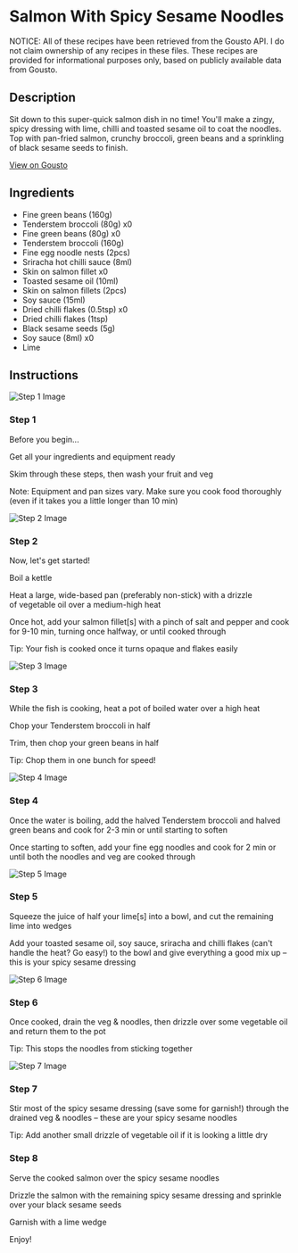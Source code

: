 # Salmon With Spicy Sesame Noodles

NOTICE: All of these recipes have been retrieved from the Gousto API. I do not claim ownership of any recipes in these files. These recipes are provided for informational purposes only, based on publicly available data from Gousto.

## Description

Sit down to this super-quick salmon dish in no time! You'll make a zingy, spicy dressing with lime, chilli and toasted sesame oil to coat the noodles. Top with pan-fried salmon, crunchy broccoli, green beans and a sprinkling of black sesame seeds to finish.

[View on Gousto](https://www.gousto.co.uk/recipes/cookbook/10-min-salmon-with-spicy-sesame-noodles)

## Ingredients

- Fine green beans (160g)
- Tenderstem broccoli (80g) x0
- Fine green beans (80g) x0
- Tenderstem broccoli (160g)
- Fine egg noodle nests (2pcs)
- Sriracha hot chilli sauce (8ml)
- Skin on salmon fillet x0
- Toasted sesame oil (10ml)
- Skin on salmon fillets (2pcs)
- Soy sauce (15ml)
- Dried chilli flakes (0.5tsp) x0
- Dried chilli flakes (1tsp)
- Black sesame seeds (5g)
- Soy sauce (8ml) x0
- Lime

## Instructions

![Step 1 Image](https://production-media.gousto.co.uk/cms/recipe-step-image/Step-1-1622805086976-x200.jpg)

### Step 1

Before you begin...

Get all your ingredients and equipment ready

Skim through these steps, then wash your fruit and veg

Note: Equipment and pan sizes vary. Make sure you cook food thoroughly (even if it takes you a little longer than 10 min)

![Step 2 Image](https://production-media.gousto.co.uk/cms/recipe-step-image/1905.-step-2-x200.jpg)

### Step 2

Now, let's get started!

Boil a kettle

Heat a large, wide-based pan (preferably non-stick) with a drizzle of vegetable oil over a medium-high heat

Once hot, add your salmon fillet[s] with a pinch of salt and pepper and cook for 9-10 min, turning once halfway, or until cooked through

Tip: Your fish is cooked once it turns opaque and flakes easily

![Step 3 Image](https://production-media.gousto.co.uk/cms/recipe-step-image/1905.-step-3-x200.jpg)

### Step 3

While the fish is cooking, heat a pot of boiled water over a high heat

Chop your Tenderstem broccoli in half

Trim, then chop your green beans in half

Tip: Chop them in one bunch for speed!

![Step 4 Image](https://production-media.gousto.co.uk/cms/recipe-step-image/1905.-step-4-x200.jpg)

### Step 4

Once the water is boiling, add the halved Tenderstem broccoli and halved green beans and cook for 2-3 min or until starting to soften

Once starting to soften, add your fine egg noodles and cook for 2 min or until both the noodles and veg are cooked through

![Step 5 Image](https://production-media.gousto.co.uk/cms/recipe-step-image/1905.-step-5-x200.jpg)

### Step 5

Squeeze the juice of half your lime[s] into a bowl, and cut the remaining lime into wedges

Add your toasted sesame oil, soy sauce, sriracha and chilli flakes (can't handle the heat? Go easy!) to the bowl and give everything a good mix up – this is your spicy sesame dressing

![Step 6 Image](https://production-media.gousto.co.uk/cms/recipe-step-image/1905.-step-6-x200.jpg)

### Step 6

Once cooked, drain the veg & noodles, then drizzle over some vegetable oil and return them to the pot

Tip: This stops the noodles from sticking together

![Step 7 Image](https://production-media.gousto.co.uk/cms/recipe-step-image/1905.-step-7-x200.jpg)

### Step 7

Stir most of the spicy sesame dressing (save some for garnish!) through the drained veg & noodles – these are your spicy sesame noodles

Tip: Add another small drizzle of vegetable oil if it is looking a little dry

### Step 8

Serve the cooked salmon over the spicy sesame noodles

Drizzle the salmon with the remaining spicy sesame dressing and sprinkle over your black sesame seeds

Garnish with a lime wedge

Enjoy!

